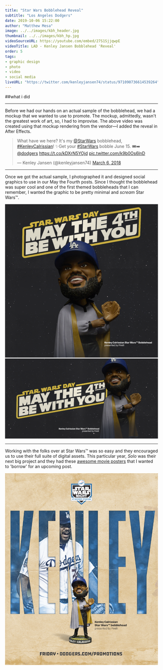 ```yaml
---
title: "Star Wars Bobblehead Reveal"
subtitle: "Los Angeles Dodgers"
date: 2019-10-06 15:22:00
author: "Matthew Mesa"
image: ../../images/kbh_header.jpg
thumbnail: ../../images/kbh_hp.jpg
videoSourceURL: https://youtube.com/embed/27S1SjjqwpE
videoTitle: LAD - Kenley Jansen Bobblehead 'Reveal'
order: 5
tags:
- graphic design
- photo
- video
- social media
liveURL: "https://twitter.com/kenleyjansen74/status/971090736614539264"
---
```


##what i did

***

Before we had our hands on an actual sample of the bobblehead, we had a mockup that we wanted to use to promote. The mockup, admittedly, wasn't the greatest work of art, so, I had to improvise. The above video was created using that mockup rendering from the vendor—I added the reveal in After Effects.

<blockquote class="twitter-tweet"><p lang="en" dir="ltr">What have we here? It&#39;s my <a href="https://twitter.com/starwars?ref_src=twsrc%5Etfw">@StarWars</a> bobblehead, <a href="https://twitter.com/hashtag/KenleyCalrissian?src=hash&amp;ref_src=twsrc%5Etfw">#KenleyCalrissian</a>! ✨Get your <a href="https://twitter.com/hashtag/StarWars?src=hash&amp;ref_src=twsrc%5Etfw">#StarWars</a> bobble June 15. 🎟➡️ <a href="https://twitter.com/Dodgers?ref_src=twsrc%5Etfw">@dodgers</a> <a href="https://t.co/kDXrN5YOjd">https://t.co/kDXrN5YOjd</a> <a href="https://t.co/k9b0Os6lnD">pic.twitter.com/k9b0Os6lnD</a></p>&mdash; Kenley Jansen (@kenleyjansen74) <a href="https://twitter.com/kenleyjansen74/status/971090736614539264?ref_src=twsrc%5Etfw">March 6, 2018</a></blockquote>

***

Once we got the actual sample, I photographed it and designed social graphics to use in our May the Fourth posts. Since I thought the bobblehead was super cool and one of the first themed bobbleheads that I can remember, I wanted the graphic to be pretty minimal and *scream* Star Wars&trade;.

![Los Angeles Dodgers May the Fourth be with You Instagram graphic](../../images/may-the-4th-be-with-you-1200x1200.png "Los Angeles Dodgers May the Fourth be with You Instagram graphic")
![Los Angeles Dodgers May the Fourth be with You Twitter/Facebook graphic](../../images/may-the-4th-be-with-you-1200x628.png "Los Angeles Dodgers May the Fourth be with You Twitter/Facebook graphic")

***

Working with the folks over at Star Wars&trade; was so easy and they encouraged us to use their full suite of digital assets. This particular year, *Solo* was their next big project and they had these [awesome movie posters](https://lumiere-a.akamaihd.net/v1/images/solo-character-poster-han_1a145be9.jpeg?region=0%2C0%2C864%2C1280) that I wanted to 'borrow' for an upcoming post.

![Los Angeles Dodgers SOLO movie poster inspiration](../../images/LAD_18-Kenley_Star_Wars_Poster_1080x1349.png "Los Angeles Dodgers SOLO movie poster inspiration")
